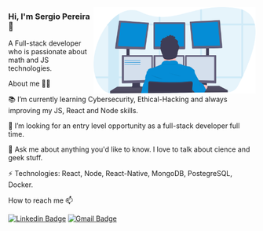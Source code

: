 <a href="https://www.linkedin.com/in/sergio-hg-pereira/"><img align="right" src="https://github.com/tiago-web/tiago-web/blob/master/images/illustration2.svg" width="330"/></a>

### Hi, I'm Sergio Pereira 👋

A Full-stack developer who is passionate about math and JS technologies.

About me 👨‍💻

📚 I’m currently learning Cybersecurity, Ethical-Hacking and always improving my JS, React and Node skills.

🧐 I’m looking for an entry level opportunity as a full-stack developer full time.

💬 Ask me about anything you'd like to know. I love to talk about cience and geek stuff.

⚡ Technologies: React, Node, React-Native, MongoDB, PostegreSQL, Docker.

How to reach me 📫

[![Linkedin Badge](https://img.shields.io/badge/-SergioPereira-blue?style=flat-square&logo=Linkedin&logoColor=white&link=https://www.linkedin.com/in/sergio-hg-pereira/)](https://www.linkedin.com/in/sergio-hg-pereira/)
[![Gmail Badge](https://img.shields.io/badge/-sergiohgp@gmail.com-c14438?style=flat-square&logo=Gmail&logoColor=white&link=mailto:sergiohgp@gmail.com)](mailto:sergiohgp@gmail.com)
